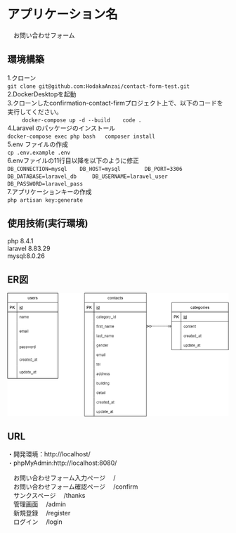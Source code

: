 # アプリケーション名
　お問い合わせフォーム  

## 環境構築
   1.クローン  
     ```
     git clone git@github.com:HodakaAnzai/contact-form-test.git  
     ```  
   2.DockerDesktopを起動  
   3.クローンしたconfirmation-contact-firmプロジェクト上で、以下のコードを実行してください。  
     ```
　   docker-compose up -d --build   
     code .  
     ```  
  4.Laravel のパッケージのインストール  
     ```
     docker-compose exec php bash  
     composer install  
     ```  
  5.env ファイルの作成  
     ```
    cp .env.example .env
     ```  
  6.envファイルの11行目以降を以下のように修正  
    ```
    DB_CONNECTION=mysql   
    DB_HOST=mysql   
　  DB_PORT=3306    
    DB_DATABASE=laravel_db    
    DB_USERNAME=laravel_user    
    DB_PASSWORD=laravel_pass    
    ```  
  7.アプリケーションキーの作成   
     ```
    php artisan key:generate 
    ```  

## 使用技術(実行環境)
   php 8.4.1  
   laravel 8.83.29  
   mysql:8.0.26  

## ER図
![](index.drawio.png)

## URL
・開発環境：http://localhost/  
・phpMyAdmin:http://localhost:8080/  

　お問い合わせフォーム入力ページ
　/  
　お問い合わせフォーム確認ページ
　/confirm  
　サンクスページ
　/thanks  
　管理画面
　/admin  
　新規登録
　/register  
　ログイン
　/login  
